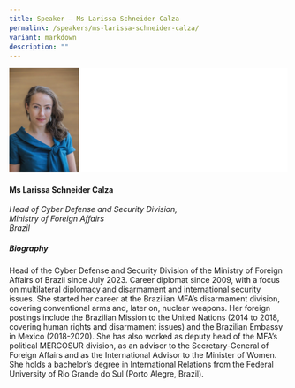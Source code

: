 ```yaml
---
title: Speaker – Ms Larissa Schneider Calza
permalink: /speakers/ms-larissa-schneider-calza/
variant: markdown
description: ""
---
```

![](/images/2024%20speakers/Larissa_Schneider_Calza.png)
#### **Ms Larissa Schneider Calza**

*Head of Cyber Defense and Security Division, <br>
 Ministry of Foreign Affairs<br>Brazil*
 
##### **Biography**
Head of the Cyber Defense and Security Division of the Ministry of Foreign Affairs of Brazil since July 2023. Career diplomat since 2009, with a focus on multilateral diplomacy and disarmament and international security issues. She started her career at the Brazilian MFA’s disarmament division, covering conventional arms and, later on, nuclear weapons. Her foreign postings include the Brazilian Mission to the United Nations (2014 to 2018, covering human rights and disarmament issues) and the Brazilian Embassy in Mexico (2018-2020). She has also worked as deputy head of the MFA’s political MERCOSUR division, as an advisor to the Secretary-General of Foreign Affairs and as the International Advisor to the Minister of Women. She holds a bachelor’s degree in International Relations from the Federal University of Rio Grande do Sul (Porto Alegre, Brazil).